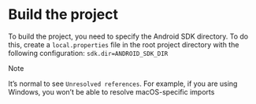 # Build the project
To build the project, you need to specify the Android SDK directory. To do this, create a `local.properties` file in the root project directory with the following configuration: `sdk.dir=ANDROID_SDK_DIR`

> [!NOTE]  
> It’s normal to see `Unresolved references`. For example, if you are using Windows, you won’t be able to resolve macOS-specific imports
